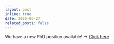 ```yaml
---
layout: post
inline: true
date: 2025-06-27
related_posts: false
---
```


We have a new PhD position available! -> [Click here](https://www.chalmers.se/en/about-chalmers/work-with-us/vacancies/?rmpage=job&rmjob=14069&rmlang=UK)